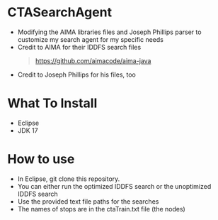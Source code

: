 # CTASearchAgent
- Modifying the AIMA libraries files and Joseph Phillips parser to customize my search agent for my specific needs
- Credit to AIMA for their IDDFS search files
  > https://github.com/aimacode/aima-java
- Credit to Joseph Phillips for his files, too

# What To Install
- Eclipse
- JDK 17

# How to use
- In Eclipse, git clone this repository.
- You can either run the optimized IDDFS search or the unoptimized IDDFS search
- Use the provided text file paths for the searches
- The names of stops are in the ctaTrain.txt file (the nodes)

